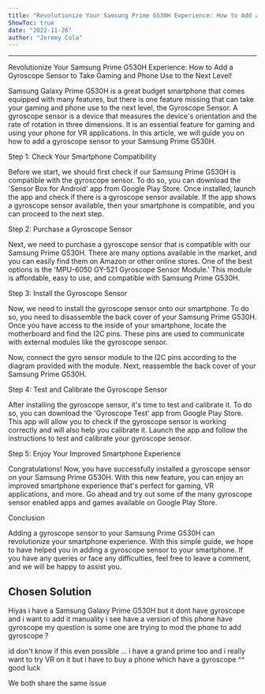 ```yaml
---
title: "Revolutionize Your Samsung Prime G530H Experience: How to Add a Gyroscope Sensor to Take Gaming and Phone Use to the Next Level!"
ShowToc: true 
date: "2022-11-26"
author: "Jeremy Cola"
---
```

*****
Revolutionize Your Samsung Prime G530H Experience: How to Add a Gyroscope Sensor to Take Gaming and Phone Use to the Next Level!

Samsung Galaxy Prime G530H is a great budget smartphone that comes equipped with many features, but there is one feature missing that can take your gaming and phone use to the next level, the Gyroscope Sensor. A gyroscope sensor is a device that measures the device's orientation and the rate of rotation in three dimensions. It is an essential feature for gaming and using your phone for VR applications. In this article, we will guide you on how to add a gyroscope sensor to your Samsung Prime G530H.

Step 1: Check Your Smartphone Compatibility

Before we start, we should first check if our Samsung Prime G530H is compatible with the gyroscope sensor. To do so, you can download the 'Sensor Box for Android' app from Google Play Store. Once installed, launch the app and check if there is a gyroscope sensor available. If the app shows a gyroscope sensor available, then your smartphone is compatible, and you can proceed to the next step.

Step 2: Purchase a Gyroscope Sensor

Next, we need to purchase a gyroscope sensor that is compatible with our Samsung Prime G530H. There are many options available in the market, and you can easily find them on Amazon or other online stores. One of the best options is the 'MPU-6050 GY-521 Gyroscope Sensor Module.' This module is affordable, easy to use, and compatible with Samsung Prime G530H.

Step 3: Install the Gyroscope Sensor

Now, we need to install the gyroscope sensor onto our smartphone. To do so, you need to disassemble the back cover of your Samsung Prime G530H. Once you have access to the inside of your smartphone, locate the motherboard and find the I2C pins. These pins are used to communicate with external modules like the gyroscope sensor.

Now, connect the gyro sensor module to the I2C pins according to the diagram provided with the module. Next, reassemble the back cover of your Samsung Prime G530H.

Step 4: Test and Calibrate the Gyroscope Sensor

After installing the gyroscope sensor, it's time to test and calibrate it. To do so, you can download the 'Gyroscope Test' app from Google Play Store. This app will allow you to check if the gyroscope sensor is working correctly and will also help you calibrate it. Launch the app and follow the instructions to test and calibrate your gyroscope sensor.

Step 5: Enjoy Your Improved Smartphone Experience

Congratulations! Now, you have successfully installed a gyroscope sensor on your Samsung Prime G530H. With this new feature, you can enjoy an improved smartphone experience that's perfect for gaming, VR applications, and more. Go ahead and try out some of the many gyroscope sensor enabled apps and games available on Google Play Store.

Conclusion

Adding a gyroscope sensor to your Samsung Prime G530H can revolutionize your smartphone experience. With this simple guide, we hope to have helped you in adding a gyroscope sensor to your smartphone. If you have any queries or face any difficulties, feel free to leave a comment, and we will be happy to assist you.


## Chosen Solution
 Hiyas i have a Samsung Galaxy Prime G530H but it dont have gyroscope and i want to add it manuality i see have a version of this phone have gyroscope my question is some one are trying to mod the phone to add gyroscope ?

 id don't know if this even possible ... i have a grand prime too and i really want to try VR  on it but i have to buy a phone which have a gyroscope ^^ good luck

 We both share the same issue




